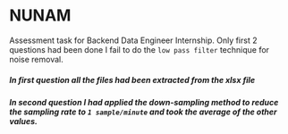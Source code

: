 # NUNAM
Assessment task for Backend Data Engineer Internship.
Only first 2 questions had been done I fail to do the `low pass filter` technique for noise removal.

##### In first question all the files had been extracted from the xlsx file
##### In second question I had applied the down-sampling method to reduce the sampling rate  to `1 sample/minute` and took the average of the other values.
